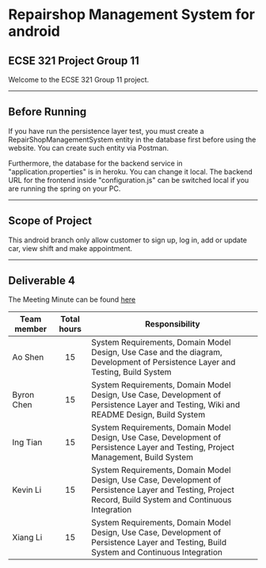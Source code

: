 # Repairshop Management System for android
## ECSE 321 Project Group 11

Welcome to the ECSE 321 Group 11 project.


***

## Before Running

If you have run the persistence layer test, you must create a RepairShopManagementSystem entity in the database first before using the website. 
You can create such entity via Postman.

Furthermore, the database for the backend service in "application.properties" is in heroku. You can change it local. The 
backend URL for the frontend inside "configuration.js" can be switched local if you are running the spring on your PC.



***

## Scope of Project

This android branch only allow customer to sign up, log in, add or update car, view shift and make appointment.

***

## Deliverable 4

The Meeting Minute can be found [here](https://github.com/ByronChen12138/RepairShopManagementSystem/wiki/Meeting-Minutes-for-Sprint-4)

| Team member | Total hours | Responsibility |
|------------------ |:-------------:| ---------------|
| Ao Shen    | 15 | System Requirements, Domain Model Design, Use Case and the diagram, Development of Persistence Layer and Testing, Build System | 
| Byron Chen | 15 | System Requirements, Domain Model Design, Use Case, Development of Persistence Layer and Testing, Wiki and README Design, Build System |
| Ing Tian   | 15 | System Requirements, Domain Model Design, Use Case, Development of Persistence Layer and Testing, Project Management, Build System |
| Kevin Li   | 15 | System Requirements, Domain Model Design, Use Case, Development of Persistence Layer and Testing, Project Record, Build System and Continuous Integration |
| Xiang Li   | 15 | System Requirements, Domain Model Design, Use Case, Development of Persistence Layer and Testing, Build System and Continuous Integration |
